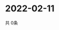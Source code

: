 # 2022-02-11
  共 0条

  <!-- BEGIN -->
  <!-- 最后更新时间Fri Feb 11 2022 08:04:26 GMT+0000 (Coordinated Universal Time) -->
  
  <!-- END -->
  
  